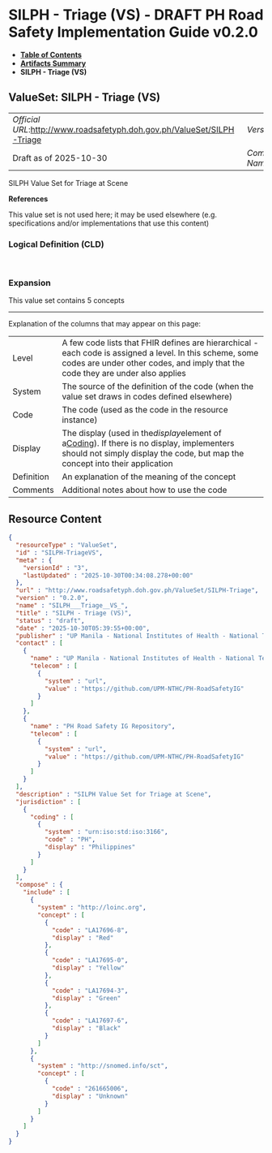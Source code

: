 # SILPH - Triage (VS) - DRAFT PH Road Safety Implementation Guide v0.2.0

* [**Table of Contents**](toc.md)
* [**Artifacts Summary**](artifacts.md)
* **SILPH - Triage (VS)**

## ValueSet: SILPH - Triage (VS) 

| | |
| :--- | :--- |
| *Official URL*:http://www.roadsafetyph.doh.gov.ph/ValueSet/SILPH-Triage | *Version*:0.2.0 |
| Draft as of 2025-10-30 | *Computable Name*:SILPH___Triage__VS_ |

 
SILPH Value Set for Triage at Scene 

 **References** 

This value set is not used here; it may be used elsewhere (e.g. specifications and/or implementations that use this content)

### Logical Definition (CLD)

 

### Expansion

This value set contains 5 concepts

-------

 Explanation of the columns that may appear on this page: 

| | |
| :--- | :--- |
| Level | A few code lists that FHIR defines are hierarchical - each code is assigned a level. In this scheme, some codes are under other codes, and imply that the code they are under also applies |
| System | The source of the definition of the code (when the value set draws in codes defined elsewhere) |
| Code | The code (used as the code in the resource instance) |
| Display | The display (used in the*display*element of a[Coding](http://hl7.org/fhir/R4/datatypes.html#Coding)). If there is no display, implementers should not simply display the code, but map the concept into their application |
| Definition | An explanation of the meaning of the concept |
| Comments | Additional notes about how to use the code |



## Resource Content

```json
{
  "resourceType" : "ValueSet",
  "id" : "SILPH-TriageVS",
  "meta" : {
    "versionId" : "3",
    "lastUpdated" : "2025-10-30T00:34:08.278+00:00"
  },
  "url" : "http://www.roadsafetyph.doh.gov.ph/ValueSet/SILPH-Triage",
  "version" : "0.2.0",
  "name" : "SILPH___Triage__VS_",
  "title" : "SILPH - Triage (VS)",
  "status" : "draft",
  "date" : "2025-10-30T05:39:55+00:00",
  "publisher" : "UP Manila - National Institutes of Health - National Telehealth Center",
  "contact" : [
    {
      "name" : "UP Manila - National Institutes of Health - National Telehealth Center",
      "telecom" : [
        {
          "system" : "url",
          "value" : "https://github.com/UPM-NTHC/PH-RoadSafetyIG"
        }
      ]
    },
    {
      "name" : "PH Road Safety IG Repository",
      "telecom" : [
        {
          "system" : "url",
          "value" : "https://github.com/UPM-NTHC/PH-RoadSafetyIG"
        }
      ]
    }
  ],
  "description" : "SILPH Value Set for Triage at Scene",
  "jurisdiction" : [
    {
      "coding" : [
        {
          "system" : "urn:iso:std:iso:3166",
          "code" : "PH",
          "display" : "Philippines"
        }
      ]
    }
  ],
  "compose" : {
    "include" : [
      {
        "system" : "http://loinc.org",
        "concept" : [
          {
            "code" : "LA17696-8",
            "display" : "Red"
          },
          {
            "code" : "LA17695-0",
            "display" : "Yellow"
          },
          {
            "code" : "LA17694-3",
            "display" : "Green"
          },
          {
            "code" : "LA17697-6",
            "display" : "Black"
          }
        ]
      },
      {
        "system" : "http://snomed.info/sct",
        "concept" : [
          {
            "code" : "261665006",
            "display" : "Unknown"
          }
        ]
      }
    ]
  }
}

```

